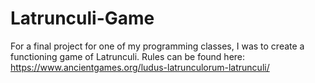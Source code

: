# Latrunculi-Game
For a final project for one of my programming classes, I was to create a functioning game of Latrunculi. Rules can be found here: https://www.ancientgames.org/ludus-latrunculorum-latrunculi/
